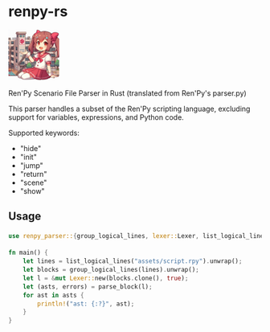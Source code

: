 # renpy-rs

<img src="assets/mascot.jpg" width="20%" />

Ren'Py Scenario File Parser in Rust (translated from Ren'Py's parser.py)

This parser handles a subset of the Ren'Py scripting language, excluding support for variables, expressions, and Python code.

Supported keywords:

- "hide"
- "init"
- "jump"
- "return"
- "scene"
- "show"

## Usage

```rust
use renpy_parser::{group_logical_lines, lexer::Lexer, list_logical_lines, parsers::parse_block};

fn main() {
    let lines = list_logical_lines("assets/script.rpy").unwrap();
    let blocks = group_logical_lines(lines).unwrap();
    let l = &mut Lexer::new(blocks.clone(), true);
    let (asts, errors) = parse_block(l);
    for ast in asts {
        println!("ast: {:?}", ast);
    }
}
```
